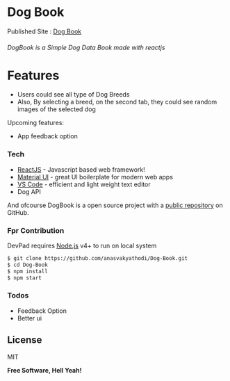 # Dog Book
Published Site : [Dog Book](https://anasvakyathodi.github.io/Dog-Book)
###### DogBook is a Simple Dog Data Book  made with reactjs
#
# Features

  - Users could see all type of Dog Breeds
  - Also, By selecting a breed, on the second tab, they could see random images of the selected dog

Upcoming features:
   - App feedback option

### Tech

* [ReactJS](https://reactjs.org/) - Javascript based web framework!
* [Material UI](https://material-ui.com) - great UI boilerplate for modern web apps
 * [VS Code](https://code.visualstudio.com/) -  efficient and light weight text editor
 * Dog API

And ofcourse DogBook is a open source project with a [public repository](https://github.com/anasvakyathodi/Dog-Book)
 on GitHub.

### Fpr Contribution

DevPad requires [Node.js](https://nodejs.org/) v4+ to run on local system

```sh
$ git clone https://github.com/anasvakyathodi/Dog-Book.git
$ cd Dog-Book
$ npm install
$ npm start
```

### Todos

 - Feedback Option
 - Better ui

License
----
MIT


**Free Software, Hell Yeah!**

   [git-repo-url]: <https://github.com/anasvakyathodi/Dog-Book>
   [node.js]: <http://nodejs.org>
   [express]: <http://expressjs.com>
 
